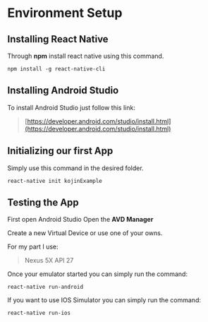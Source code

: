 # Environment Setup

## Installing React Native

Through **npm** install react native using this command.

```
npm install -g react-native-cli
```

## Installing Android Studio

To install Android Studio just follow this link:

> [https://developer.android.com/studio/install.html](https://developer.android.com/studio/install.html)

## Initializing our first App

Simply use this command in the desired folder.

```
react-native init kojinExample
```

## Testing the App

First open Android Studio Open the **AVD Manager**

Create a new Virtual Device or use one of your owns.

For my part I use:

> Nexus 5X API 27

Once your emulator started you can simply run the command:

```
react-native run-android
```

If you want to use IOS Simulator you can simply run the command:

    react-native run-ios

